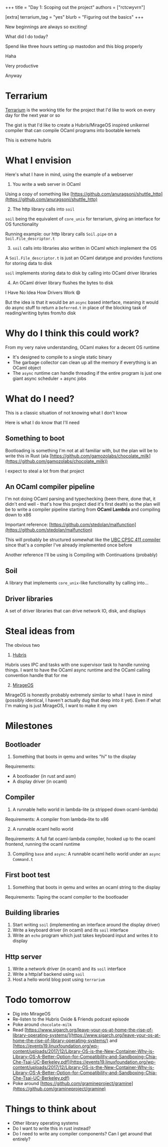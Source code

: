 +++
title = "Day 1: Scoping out the project"
authors = ["rctcwyvrn"]

[extra]
terrarium_tag = "yes"
blurb = "Figuring out the basics"
+++

New beginnings are always so exciting!

What did I do today?

Spend like three hours setting up mastodon and this blog properly

Haha

Very productive

Anyway

# Terrarium

[Terrarium](https://github.com/rctcwyvrn/terrarium) is the working title for the project that I'd like to work on every day for the next year or so

The gist is that I'd like to create a Hubris/MirageOS inspired unikernel compiler that can compile OCaml programs into bootable kernels

This is extreme hubris

# What I envision

Here's what I have in mind, using the example of a webserver

1. You write a web server in OCaml

Using a copy of something like [https://github.com/anuragsoni/shuttle_http](https://github.com/anuragsoni/shuttle_http) 

2. The http library calls into `soil`

`soil` being the equivalent of `core_unix` for terrarium, giving an interface for OS functionality

Running example: our http library calls `Soil.pipe` on a `Soil.File_descriptor.t`

3. `soil` calls into libraries also written in OCaml which implement the OS

A `Soil.File_descriptor.t` is just an OCaml datatype and provides functions for storing data to disk

`soil` implements storing data to disk by calling into OCaml driver libraries

4. An OCaml driver library flushes the bytes to disk 

I Have No Idea How Drivers Work :smile:

But the idea is that it would be an `async` based interface, meaning it would do async stuff to return a `Deferred.t` in place of the blocking task of reading/writing bytes from/to disk

# Why do I think this could work?

From my very naive understanding, OCaml makes for a decent OS runtime
- It's designed to compile to a single static binary
- The garbage collector can clean up all the memory if everything is an OCaml object
- The `async` runtime can handle threading if the entire program is just one giant async scheduler + async jobs

# What do I need?

This is a classic situation of not knowing what I don't know

Here is what I do know that I'll need

## Something to boot

Bootloading is something I'm not at all familiar with, but the plan will be to write this in Rust (ala [https://github.com/gamozolabs/chocolate_milk](https://github.com/gamozolabs/chocolate_milk))

I expect to steal a lot from that project

## An OCaml compiler pipeline

I'm not doing OCaml parsing and typechecking (been there, done that, it didn't end well - that's how this project died it's first death) so the plan will be to write a compiler pipeline starting from **OCaml Lambda** and compiling down to x86

Important reference: [https://github.com/stedolan/malfunction](https://github.com/stedolan/malfunction)

This will probably be structured somewhat like the [UBC CPSC 411 compiler](https://github.com/cpsc411/cpsc411-book) since that's a compiler I've already implemented once before

Another reference I'll be using is Compiling with Continuations (probably)

## Soil

A library that implements `core_unix`-like functionality by calling into...

## Driver libraries

A set of driver libraries that can drive network IO, disk, and displays

# Steal ideas from

The obvious two
1. [Hubris](https://hubris.oxide.computer/reference/) 

Hubris uses IPC and tasks with one supervisor task to handle running things. I want to have the OCaml async runtime and the OCaml calling convention handle that for me

2. [MirageOS](https://mirage.io/) 

MirageOS is honestly probably extremely similar to what I have in mind (possibly identical, I haven't actually dug that deep into it yet). Even if what I'm making is just MirageOS, I want to make it my own

# Milestones

## Bootloader
1. Something that boots in qemu and writes "hi" to the display

Requirements:
- A bootloader (in rust and asm)
- A display driver (in ocaml)


## Compiler
1. A runnable hello world in lambda-lite (a stripped down ocaml-lambda)

Requirements: A compiler from lambda-lite to x86

2. A runnable ocaml hello world 

Requirements: A full fat ocaml-lambda compiler, hooked up to the ocaml frontend, running the ocaml runtime

3. Compiling `base` and `async`: A runnable ocaml hello world under an `async` `Command.t`

## First boot test
1. Something that boots in qemu and writes an ocaml string to the display

Requirements: Taping the ocaml compiler to the bootloader

## Building libraries
1. Start writing `soil` (implementing an interface around the display driver)
2. Write a keyboard driver (in ocaml) and its `soil` interface
3. Write an `echo` program which just takes keyboard input and writes it to display

## Http server
1. Write a network driver (in ocaml) and its `soil` interface
2. Write a http/af backend using `soil`
3. Host a hello world blog post using `terrarium`

# Todo tomorrow
- Dig into MirageOS
- Re-listen to the Hubris Oxide & Friends podcast episode
- Poke around `chocolate-milk`
- Read [https://www.sigarch.org/leave-your-os-at-home-the-rise-of-library-operating-systems/](https://www.sigarch.org/leave-your-os-at-home-the-rise-of-library-operating-systems/) and [https://events19.linuxfoundation.org/wp-content/uploads/2017/12/Library-OS-is-the-New-Container-Why-is-Library-OS-A-Better-Option-for-Compatibility-and-Sandboxing-Chia-Che-Tsai-UC-Berkeley.pdf](https://events19.linuxfoundation.org/wp-content/uploads/2017/12/Library-OS-is-the-New-Container-Why-is-Library-OS-A-Better-Option-for-Compatibility-and-Sandboxing-Chia-Che-Tsai-UC-Berkeley.pdf)
- Poke around [https://github.com/gramineproject/gramine](https://github.com/gramineproject/gramine)

# Things to think about
- Other library operating systems
- Do I want to write this in rust instead?
- Do I need to write any compiler components? Can I get around that entirely?